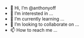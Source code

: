 - 👋 Hi, I’m @anthonyoff
- 👀 I’m interested in ...
- 🌱 I’m currently learning ...
- 💞️ I’m looking to collaborate on ...
- 📫 How to reach me ...

<!---
anthonyoff/anthonyoff is a ✨ special ✨ repository because its `README.md` (this file) appears on your GitHub profile.
You can click the Preview link to take a look at your changes.
--->
